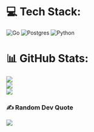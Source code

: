 
# 💻 Tech Stack:
![Go](https://img.shields.io/badge/go-%2300ADD8.svg?style=flat&logo=go&logoColor=white) ![Postgres](https://img.shields.io/badge/postgres-%23316192.svg?style=flat&logo=postgresql&logoColor=white) ![Python](https://img.shields.io/badge/python-3670A0?style=flat&logo=python&logoColor=ffdd54)
# 📊 GitHub Stats:
![](https://github-readme-stats.vercel.app/api?username=jsfrocha1&theme=nord&hide_border=false&include_all_commits=false&count_private=false)<br/>
![](https://github-readme-streak-stats.herokuapp.com/?user=jsfrocha1&theme=nord&hide_border=false)<br/>
![](https://github-readme-stats.vercel.app/api/top-langs/?username=jsfrocha1&theme=nord&hide_border=false&include_all_commits=false&count_private=false&layout=compact)

### ✍️ Random Dev Quote
![](https://quotes-github-readme.vercel.app/api?type=horizontal&theme=radical)

<!-- Proudly created with GPRM ( https://gprm.itsvg.in ) -->
